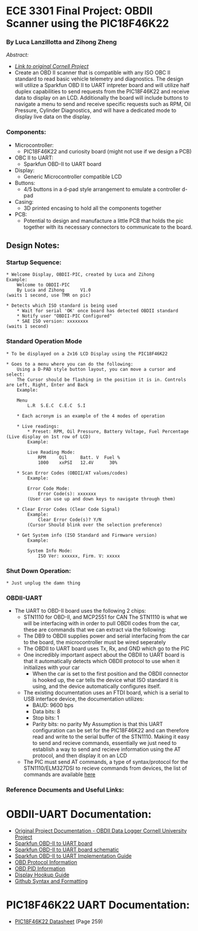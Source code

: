 # ECE 3301 Final Project: OBDII Scanner using the PIC18F46K22 ##
### By Luca Lanzillotta and Zihong Zheng ###
*Abstract:*
* [*Link to original Cornell Project*](https://people.ece.cornell.edu/land/courses/ece4760/FinalProjects/s2012/ppv5/index.html)
* Create an OBD II scanner that is compatible with any ISO OBC II standard to read basic vehicle telemetry and diagnostics. The design will utilize a Sparkfun OBD II to UART intpreter board and will utilize half duplex capabilities to send requests from the PIC18F46K22 and receive data to display on an LCD. Additionally the board will include buttons to navigate a menu to send and receive specific requests such as RPM, Oil Pressure, Cylinder Diagnostics, and will have a dedicated mode to display live data on the display. 

### Components: ###
* Microcontroller: 
    * PIC18F46K22 and curiosity board (might not use if we design a PCB)
* OBC II to UART: 
    * Sparkfun OBD-II to UART board
* Display: 
    * Generic Microcontroller compatible LCD
* Buttons: 
    * 4/5 buttons in a d-pad style arrangement to emulate a controller d-pad
* Casing: 
    * 3D printed encasing to hold all the components together
* PCB: 
    * Potential to design and manufacture a little PCB that holds the pic together with its necessary connectors to communicate to the board.

## Design Notes: ##

### Startup Sequence: ###
    * Welcome Display, OBDII-PIC, created by Luca and Zihong
    Example:
        Welcome to OBDII-PIC
        By Luca and Zihong      V1.0
    (waits 1 second, use TMR on pic)

    * Detects which ISO standard is being used
        * Wait for serial 'OK' once board has detected OBDII standard
        * Notify user "OBDII-PIC Configured"
        * SAE ISO version: xxxxxxxx
    (waits 1 second)

### Standard Operation Mode ###
    * To be displayed on a 2x16 LCD Display using the PIC18F46K22

    * Goes to a menu where you can do the following:
        Using a D-PAD style button layout, you can move a cursor and select:
        The Cursor should be flashing in the position it is in. Controls are Left, Right, Enter and Back
        Example:

        Menu
            L.R  S.E.C  C.E.C  S.I

        * Each acronym is an example of the 4 modes of operation

        * Live readings:
            * Preset: RPM, Oil Pressure, Battery Voltage, Fuel Percentage (Live display on 1st row of LCD)
            Example: 

            Live Reading Mode:
                RPM     Oil     Batt. V  Fuel %
                1000    xxPSI   12.4V      30%

        * Scan Error Codes (OBDII/AT values/codes)
            Example:
            
            Error Code Mode:
                Error Code(s): xxxxxxx
            (User can use up and down keys to navigate through them)

        * Clear Error Codes (Clear Code Signal)
            Example:
                Clear Error Code(s)? Y/N
            (Cursor Should blink over the selection preference)

        * Get System info (ISO Standard and Firmware version)
            Example:

            System Info Mode:
                ISO Ver: xxxxxx, Firm. V: xxxxx
### Shut Down Operation: ###
    * Just unplug the damn thing


### OBDII-UART ###

* The UART to OBD-II board uses the following 2 chips:
    * STN1110 for OBD-II, and MCP2551 for CAN
The STN1110 is what we will be interfacing with in order to pull OBDII codes from the car, these are commands that we can extract via the following:
    * The DB9 to OBDII supplies power and serial interfacing from the car to the board, the microcontroller must be wired seperately
    * The OBDII to UART board uses Tx, Rx, and GND which go to the PIC
    * One incredibly important aspect about the OBDII to UART board is that it automatically detects which OBDII protocol to use when it initializes with your car
        * When the car is set to the first position and the OBDII connector is hooked up, the car tells the device what ISO standard it is using, and the device automatically configures itself.
    * The existing documentation uses an FTDI board, which is a serial to USB interface device, the documentation utilizes:
        * BAUD: 9600 bps
        * Data bits: 8
        * Stop bits: 1
        * Parity bits: no parity
        My Assumption is that this UART configuration can be set for the PIC18F46K22 and can therefore read and write to the serial buffer of the STN1110.
        Making it easy to send and recieve commands, essentially we just need to establish a way to send and recieve information using the AT protocol, and then display it on an LCD
    * The PIC must send AT commands, a type of syntax/protocol for the STN1110/ELM327DSI to recieve commands from devices, the list of commands are available [here](https://cdn.sparkfun.com/assets/learn_tutorials/8/3/ELM327DS.pdf)
    
### Reference Documents and Useful Links: ###

# OBDII-UART Documentation: #
* [Original Project Documentation - OBDII Data Logger Cornell University Project](https://people.ece.cornell.edu/land/courses/ece4760/FinalProjects/s2012/ppv5/index.html)
* [Sparkfun OBD-II to UART board](https://www.sparkfun.com/sparkfun-obd-ii-uart.html)
* [Sparkfun OBD-II to UART board schematic](https://cdn.sparkfun.com/assets/2/4/d/c/d/520ab4c5757b7f5e0acc8c0e.pdf)
* [Sparkfun OBD-II to UART Implementation Guide](https://learn.sparkfun.com/tutorials/obd-ii-uart-hookup-guide/all)
* [OBD Protocol Information](https://en.wikipedia.org/wiki/On-board_diagnostics#Standard_interfaces)
* [OBD PID Information](https://en.wikipedia.org/wiki/OBD-II_PIDs)
* [Display Hookup Guide](https://learn.sparkfun.com/tutorials/basic-character-lcd-hookup-guide)
* [Github Syntax and Formatting](https://docs.github.com/en/get-started/writing-on-github/getting-started-with-writing-and-formatting-on-github/basic-writing-and-formatting-syntax)

# PIC18F46K22 UART Documentation: #
* [PIC18F46K22 Datasheet](https://ww1.microchip.com/downloads/en/DeviceDoc/PIC18(L)F2X-4XK22-Data-Sheet-40001412H.pdf) (Page 259)
